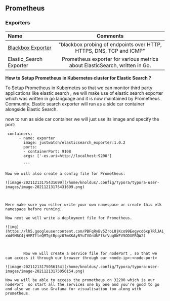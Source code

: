 ## Prometheus

### Exporters

Name | Comments
:------|:------:
[Blackbox Exporter](https://github.com/prometheus/blackbox_exporter) |  "blackbox probing of endpoints over HTTP, HTTPS, DNS, TCP and ICMP"
Elastic_Search Exporter | Prometheus exporter for various metrics about ElasticSearch, written in Go. 

**How to Setup Prometheus in Kubernetes cluster for Elastic Search ?**

To Setup Prometheus in Kubernetes so that we can monitor third party applications like elastic search , we will make use of elastic search exporter which was written in go language and it is now maintained by Prometheus Community. Elastic search exporter will run as a side car container alongside Elastic Search.

now to run as side car container we will just use its image and specify the port:

```
 containers:
      - name: exporter
        image: justwatch/elasticsearch_exporter:1.0.2
        ports:
        - containerPort: 9108
        args: ['-es.uri=http://localhost:9200']
        
        ```

Now we will also create a config file for Prometheus:

![image-20211213175431699](/home/knoldus/.config/Typora/typora-user-images/image-20211213175431699.png)



Here make sure you either write your own namespace or create this elk namespace before running.

Now next we will write a deployment file for Prometheus.

![img](https://lh5.googleusercontent.com/PBFqRyBv5ZroL8jKco99Eegycd6xp7RlJAi_e03FHXN4nMmmXPnqXfe2mchZbK8uhxxtZtcDbq-xWd9M6C4jHVRTfleQMTgtBpqz07mXKAyBYuTVOnUkFfkrVuq8WFV5ODXERQW2)


​        
​        Now we will create a service file for nodePort , so that we can access it through our browser through our <node-ip>:<node-port>  

![image-20211213175056154](/home/knoldus/.config/Typora/typora-user-images/image-20211213175056154.png)

Now we will be able to access the prometheus on 32200 which is our nodePort  so start all the services one by one and you're good to go and also we can use Grafana for visualisation too along with prometheus.

